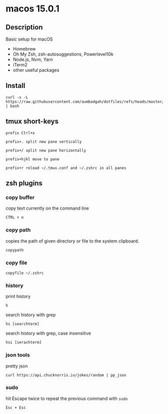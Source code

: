 # macos 15.0.1

## Description

Basic setup for macOS

- Homebrew
- Oh My Zsh, zsh-autosuggestions, Powerlevel10k
- Node.js, Nvm, Yarn
- iTerm2
- other useful packages

## Install

```
curl -s -L https://raw.githubusercontent.com/aumbadgah/dotfiles/refs/heads/master/macos_15_0_1/install.sh | bash
```

## tmux short-keys

    prefix Ctrl+x

    prefix+. split new pane vertically

    prefix+/ split new pane horizontally

    prefix+hjkl move to pane

    prefix+r reload ~/.tmux.conf and ~/.zshrc in all panes

## zsh plugins

### copy buffer

copy text currently on the command line

```
CTRL + o
```

### copy path

copies the path of given directory or file to the system clipboard.

```
copypath
```

### copy file

```
copyfile ~/.zshrc
```

### history

print history

```
h
```

search history with grep

```
hs [searchterm]
```

search history with grep, case insensitive

```
hsi [serachterm]
```

### json tools

pretty json

```
curl https://api.chucknorris.io/jokes/random | pp_json
```

### sudo

hit Escape twice to repeat the previous command with `sudo`

```
Esc + Esc
```
